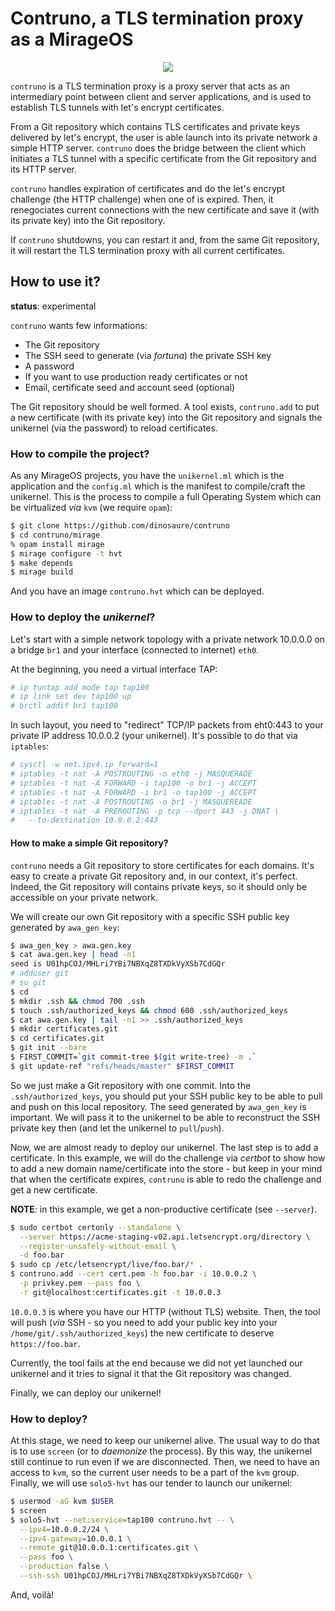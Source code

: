 # Contruno, a TLS termination proxy as a MirageOS

<p align="center">
  <img src="https://github.com/dinosaure/contruno/blob/main/img/uno.jpg?raw=true">
</p>

`contruno` is a TLS termination proxy is a proxy server that acts as an
intermediary point between client and server applications, and is used to
establish TLS tunnels with let's encrypt certificates.

From a Git repository which contains TLS certificates and private keys
delivered by let's encrypt, the user is able launch into its private network a
simple HTTP server. `contruno` does the bridge between the client which
initiates a TLS tunnel with a specific certificate from the Git repository and
its HTTP server.

`contruno` handles expiration of certificates and do the let's encrypt
challenge (the HTTP challenge) when one of is expired. Then, it renegociates
current connections with the new certificate and save it (with its private key)
into the Git repository.

If `contruno` shutdowns, you can restart it and, from the same Git repository,
it will restart the TLS termination proxy with all current certificates.

## How to use it?

**status**: experimental

`contruno` wants few informations:
- The Git repository
- The SSH seed to generate (via _fortuna_) the private SSH key
- A password
- If you want to use production ready certificates or not
- Email, certificate seed and account seed (optional)

The Git repository should be well formed. A tool exists, `contruno.add` to put
a new certificate (with its private key) into the Git repository and signals
the unikernel (via the password) to reload certificates.

### How to compile the project?

As any MirageOS projects, you have the `unikernel.ml` which is the application
and the `config.ml` which is the manifest to compile/craft the unikernel. This
is the process to compile a full Operating System which can be virtualized
_via_ `kvm` (we require `opam`):
```sh
$ git clone https://github.com/dinosaure/contruno
$ cd contruno/mirage
% opam install mirage
$ mirage configure -t hvt
$ make depends
$ mirage build
```

And you have an image `contruno.hvt` which can be deployed.

### How to deploy the _unikernel_?

Let's start with a simple network topology with a private network 10.0.0.0 on a
bridge `br1` and your interface (connected to internet) `eth0`.

At the beginning, you need a virtual interface TAP:
```sh
# ip tuntap add mode tap tap100
# ip link set dev tap100 up
# brctl addif br1 tap100
```

In such layout, you need to "redirect" TCP/IP packets from eht0:443 to your
private IP address 10.0.0.2 (your unikernel). It's possible to do that via
`iptables`:
```sh
# sysctl -w net.ipv4.ip_forward=1
# iptables -t nat -A POSTROUTING -o eth0 -j MASQUERADE
# iptables -t nat -A FORWARD -i tap100 -o br1 -j ACCEPT
# iptables -t nat -A FORWARD -i br1 -o tap100 -j ACCEPT
# iptables -t nat -A POSTROUTING -o br1 -j MASQUEREADE
# iptables -t nat -A PREROUTING -p tcp --dport 443 -j DNAT \
#   --to-destination 10.0.0.2:443
```

#### How to make a simple Git repository?

`contruno` needs a Git repository to store certificates for each domains. It's
easy to create a private Git repository and, in our context, it's perfect.
Indeed, the Git repository will contains private keys, so it should only be
accessible on your private network.

We will create our own Git repository with a specific SSH public key generated
by `awa_gen_key`:
```sh
$ awa_gen_key > awa.gen.key
$ cat awa.gen.key | head -n1
seed is U01hpCOJ/MHLri7YBi7NBXqZ8TXDkVyXSb7CdGQr
# adduser git
# su git
$ cd
$ mkdir .ssh && chmod 700 .ssh
$ touch .ssh/authorized_keys && chmod 600 .ssh/authorized_keys
$ cat awa.gen.key | tail -n1 >> .ssh/authorized_keys
$ mkdir certificates.git
$ cd certificates.git
$ git init --bare
$ FIRST_COMMIT=`git commit-tree $(git write-tree) -m .`
$ git update-ref "refs/heads/master" $FIRST_COMMIT
```

So we just make a Git repository with one commit. Into the
`.ssh/authorized_keys`, you should put your SSH public key to be able to pull
and push on this local repository. The seed generated by `awa_gen_key` is
important. We will pass it to the unikernel to be able to reconstruct the SSH
private key then (and let the unikernel to `pull`/`push`).

Now, we are almost ready to deploy our unikernel. The last step is to add
a certificate. In this example, we will do the challenge via _certbot_ to show
how to add a new domain name/certificate into the store - but keep in your mind
that when the certificate expires, `contruno` is able to redo the challenge and
get a new certificate.

**NOTE**: in this example, we get a non-productive certificate
(see `--server`).

```sh
$ sudo certbot certonly --standalone \
  --server https://acme-staging-v02.api.letsencrypt.org/directory \
  --register-unsafely-without-email \
  -d foo.bar
$ sudo cp /etc/letsencrypt/live/foo.bar/* .
$ contruno.add --cert cert.pem -h foo.bar -i 10.0.0.2 \
  -p privkey.pem --pass foo \
  -r git@localhost:certificates.git -t 10.0.0.3
```

`10.0.0.3` is where you have our HTTP (without TLS) website. Then, the tool
will push (_via_ SSH - so you need to add your public key into your
`/home/git/.ssh/authorized_keys`) the new certificate to deserve
`https://foo.bar`.

Currently, the tool fails at the end because we did not yet launched our
unikernel and it tries to signal it that the Git repository was changed.

Finally, we can deploy our unikernel!

### How to deploy?

At this stage, we need to keep our unikernel alive. The usual way to do that is
to use `screen` (or to _daemonize_ the process). By this way, the unikernel
still continue to run even if we are disconnected. Then, we need to have an
access to `kvm`, so the current user needs to be a part of the `kvm` group.
Finally, we will use `solo5-hvt` has our tender to launch our unikernel:
```sh
$ usermod -aG kvm $USER
$ screen
$ solo5-hvt --net:service=tap100 contruno.hvt -- \
  --ipv4=10.0.0.2/24 \
  --ipv4-gateway=10.0.0.1 \
  --remote git@10.0.0.1:certificates.git \
  --pass foo \
  --production false \
  --ssh-ssh U01hpCOJ/MHLri7YBi7NBXqZ8TXDkVyXSb7CdGQr \
```

And, voilà!
